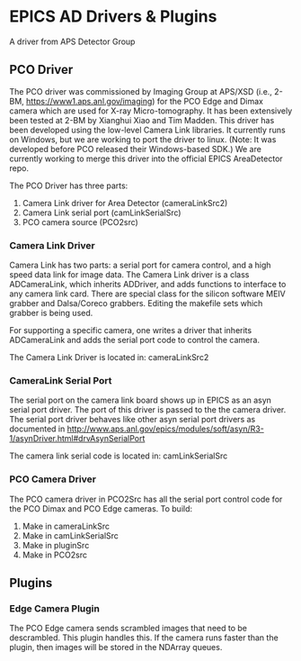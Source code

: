 
# EPICS AD Drivers & Plugins

A driver from APS Detector Group 

## PCO Driver
The PCO driver was commissioned by Imaging Group at APS/XSD (i.e., 2-BM, https://www1.aps.anl.gov/imaging) for the PCO Edge and Dimax camera which are used for X-ray Micro-tomography. It has been extensively been tested at 2-BM by Xianghui Xiao and Tim Madden. This driver has been developed using the low-level Camera Link libraries. It currently runs on Windows, but we are working to port the driver to linux. (Note: It was developed before PCO released their Windows-based SDK.) We are currently working to merge this driver into the official EPICS AreaDetector repo. 

The PCO Driver has three parts:
1. Camera Link driver for Area Detector (cameraLinkSrc2)
2. Camera Link serial port (camLinkSerialSrc)
3. PCO camera source (PCO2src)

### Camera Link Driver 
Camera Link has two parts: a serial port for camera control, and a high speed data link for image data. The Camera Link driver is a class ADCameraLink, which inherits ADDriver, and adds functions to interface to any camera link card. There are special class for the silicon software MEIV grabber and Dalsa/Coreco grabbers. Editing the makefile sets which grabber is being used. 

For supporting a specific camera, one writes a driver that inherits ADCameraLink and adds the serial port code to control the camera.

The Camera Link Driver is located in: cameraLinkSrc2

### CameraLink Serial Port
The serial port on the camera link board shows up in EPICS as an asyn serial port driver. The port of this driver is passed to the the camera driver. The serial port driver behaves like other asyn serial port drivers as documented in
http://www.aps.anl.gov/epics/modules/soft/asyn/R3-1/asynDriver.html#drvAsynSerialPort

The camera link serial code is located in: camLinkSerialSrc

### PCO Camera Driver
The PCO camera driver in PCO2Src has all the serial port control code for the PCO Dimax and PCO Edge cameras. To build:
1. Make in cameraLinkSrc
2. Make in camLinkSerialSrc
3. Make in pluginSrc
4. Make in PCO2src

## Plugins
### Edge Camera Plugin
The PCO Edge camera sends scrambled images that need to be descrambled. This plugin handles this. If the camera runs faster than the plugin, then images will be stored in the NDArray queues.

